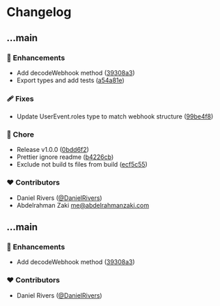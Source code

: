 # Changelog


## ...main


### 🚀 Enhancements

- Add decodeWebhook method ([39308a3](https://github.com/kinde-oss/webhook/commit/39308a3))
- Export types and add tests ([a54a81e](https://github.com/kinde-oss/webhook/commit/a54a81e))

### 🩹 Fixes

- Update UserEvent.roles type to match webhook structure ([99be4f8](https://github.com/kinde-oss/webhook/commit/99be4f8))

### 🏡 Chore

- Release v1.0.0 ([0bdd6f2](https://github.com/kinde-oss/webhook/commit/0bdd6f2))
- Prettier ignore readme ([b4226cb](https://github.com/kinde-oss/webhook/commit/b4226cb))
- Exclude not build ts files from build ([ecf5c55](https://github.com/kinde-oss/webhook/commit/ecf5c55))

### ❤️ Contributors

- Daniel Rivers ([@DanielRivers](https://github.com/DanielRivers))
- Abdelrahman Zaki <me@abdelrahmanzaki.com>

## ...main


### 🚀 Enhancements

- Add decodeWebhook method ([39308a3](https://github.com/kinde-oss/webhook/commit/39308a3))

### ❤️ Contributors

- Daniel Rivers ([@DanielRivers](http://github.com/DanielRivers))

